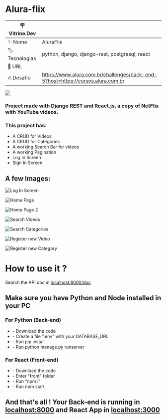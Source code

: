 # Alura-flix
| :placard: Vitrine.Dev |     |
| -------------  | --- |
| :sparkles: Nome        | AluraFlix
| :label: Tecnologias | python, django, django-rest, postgresql, react
| :rocket: URL         | 
| :fire: Desafio     | https://www.alura.com.br/challenges/back-end-5?host=https://cursos.alura.com.br


<img src="https://aluraflix-proj.s3.us-east-2.amazonaws.com/static/media/Logo.6f1bd9601b3e38d8e081.png">


### Project made with Django REST and React.js, a copy of NetFlix with YouTube videos.

### This project has:
* A CRUD for Videos
* A CRUD for Categories
* A working Search Bar for videos
* A working Pagination
* Log In Screen
* Sign In Screen

## A few Images:

![Log In Screen](https://user-images.githubusercontent.com/13515555/202829940-2e84bac2-afe7-4d28-8bb3-8b3e2c75ea70.png)

![Home Page](https://user-images.githubusercontent.com/13515555/202830029-fd77376a-0a73-4545-8c0f-d00542561f4b.png)

![Home Page 2](https://user-images.githubusercontent.com/13515555/202830042-4f23e6a9-3714-41e7-995f-5c325a7fbcd4.png)

![Search Videos](https://user-images.githubusercontent.com/13515555/202830055-dd4dad93-9cd1-46f4-9aa8-a2771322f7d4.png)

![Search Categories](https://user-images.githubusercontent.com/13515555/202830062-00a70973-8ac2-4abd-990e-71ac7865e015.png)

![Register new Video](https://user-images.githubusercontent.com/13515555/202830074-f6a037ba-c33e-4c5a-9b0b-b30e3cb1e851.png)

![Register new Category](https://user-images.githubusercontent.com/13515555/202830105-aea4b0dc-f534-4fd6-b9c5-352e2c691ce7.png)


# How to use it ?

Search the API doc in <a href="localhost:8000/doc">localhost:8000/doc</a> 

<h2>Make sure you have Python and Node installed in your PC</h2>
<h3>For Python (Back-end)</h3>
<ul>
<li>- Download the code</li>
<li>- Create a file ".env" with your DATABASE_URL</li>
<li>- Run pip install</li>
<li>- Run python manage.py runserver</li>
</ul>

<h3>For React (Front-end)</h3>
<ul>
<li>- Download the code</li>
<li>- Enter "front" folder</li>
<li>- Run "npm i"</li>
<li>- Run npm start</li>
</ul>

<h2>And that's all ! Your Back-end is running in <a href="localhost:8000">localhost:8000</a> and React App in <a href="localhost:3000">localhost:3000</a> </h2>


